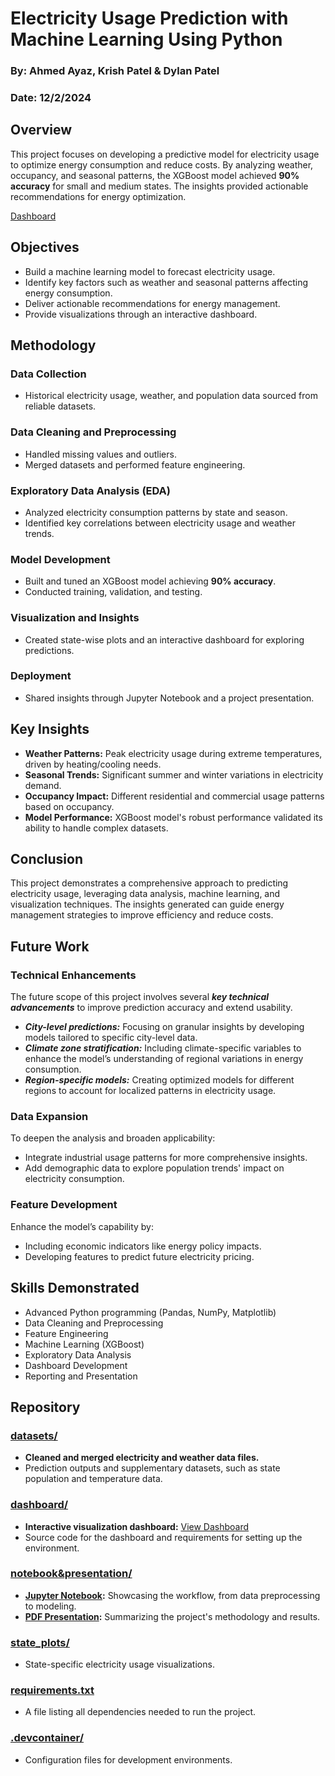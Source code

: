 # Electricity Usage Prediction with Machine Learning Using Python
### By: Ahmed Ayaz, Krish Patel & Dylan Patel
### Date:  12/2/2024
## Overview
This project focuses on developing a predictive model for electricity usage to optimize energy consumption and reduce costs. By analyzing weather, occupancy, and seasonal patterns, the XGBoost model achieved **90% accuracy** for small and medium states. The insights provided actionable recommendations for energy optimization.

[Dashboard](https://electricity-usage-prediction.vercel.app/)

## Objectives
- Build a machine learning model to forecast electricity usage.
- Identify key factors such as weather and seasonal patterns affecting energy consumption.
- Deliver actionable recommendations for energy management.
- Provide visualizations through an interactive dashboard.

## Methodology
### Data Collection
- Historical electricity usage, weather, and population data sourced from reliable datasets.

### Data Cleaning and Preprocessing
- Handled missing values and outliers.
- Merged datasets and performed feature engineering.

### Exploratory Data Analysis (EDA)
- Analyzed electricity consumption patterns by state and season.
- Identified key correlations between electricity usage and weather trends.

### Model Development
- Built and tuned an XGBoost model achieving **90% accuracy**.
- Conducted training, validation, and testing.

### Visualization and Insights
- Created state-wise plots and an interactive dashboard for exploring predictions.

### Deployment
- Shared insights through Jupyter Notebook and a project presentation.

## Key Insights
- **Weather Patterns:** Peak electricity usage during extreme temperatures, driven by heating/cooling needs.
- **Seasonal Trends:** Significant summer and winter variations in electricity demand.
- **Occupancy Impact:** Different residential and commercial usage patterns based on occupancy.
- **Model Performance:** XGBoost model's robust performance validated its ability to handle complex datasets.

## Conclusion
This project demonstrates a comprehensive approach to predicting electricity usage, leveraging data analysis, machine learning, and visualization techniques. The insights generated can guide energy management strategies to improve efficiency and reduce costs.

## Future Work

### Technical Enhancements
The future scope of this project involves several **_key technical advancements_** to improve prediction accuracy and extend usability. 
- **_City-level predictions:_** Focusing on granular insights by developing models tailored to specific city-level data.
- **_Climate zone stratification:_** Including climate-specific variables to enhance the model’s understanding of regional variations in energy consumption.
- **_Region-specific models:_** Creating optimized models for different regions to account for localized patterns in electricity usage.

### Data Expansion
To deepen the analysis and broaden applicability:
- Integrate industrial usage patterns for more comprehensive insights.
- Add demographic data to explore population trends' impact on electricity consumption.

### Feature Development
Enhance the model’s capability by:
- Including economic indicators like energy policy impacts.
- Developing features to predict future electricity pricing.

## Skills Demonstrated
- Advanced Python programming (Pandas, NumPy, Matplotlib)
- Data Cleaning and Preprocessing
- Feature Engineering
- Machine Learning (XGBoost)
- Exploratory Data Analysis
- Dashboard Development
- Reporting and Presentation

## Repository

### [datasets/](https://github.com/patelk1833/Electricity-Usage-Prediction-with-Machine-Learning-Using-Python-/tree/main/datasets)
- **Cleaned and merged electricity and weather data files.**
- Prediction outputs and supplementary datasets, such as state population and temperature data.

### [dashboard/](https://github.com/patelk1833/Electricity-Usage-Prediction-with-Machine-Learning-Using-Python-/tree/main/dashboard)
- **Interactive visualization dashboard:** [View Dashboard](https://electricity-usage-prediction.vercel.app/)
- Source code for the dashboard and requirements for setting up the environment.

### [notebook&presentation/](https://github.com/patelk1833/Electricity-Usage-Prediction-with-Machine-Learning-Using-Python-/tree/main/notebook%26presentation)
- **[Jupyter Notebook](https://github.com/patelk1833/Electricity-Usage-Prediction-with-Machine-Learning-Using-Python-/blob/main/notebook%26presentation/Electricity_Usage_Prediction.ipynb):** Showcasing the workflow, from data preprocessing to modeling.
- **[PDF Presentation](https://github.com/patelk1833/Electricity-Usage-Prediction-with-Machine-Learning-Using-Python-/blob/main/notebook%26presentation/Electricity-Usage-Prediction-Presentation.pdf):** Summarizing the project's methodology and results.

### [state_plots/](https://github.com/patelk1833/Electricity-Usage-Prediction-with-Machine-Learning-Using-Python-/tree/main/state_plots)
- State-specific electricity usage visualizations.

### [requirements.txt](https://github.com/patelk1833/Electricity-Usage-Prediction-with-Machine-Learning-Using-Python-/blob/main/requirements.txt)
- A file listing all dependencies needed to run the project.

### [.devcontainer/](https://github.com/patelk1833/Electricity-Usage-Prediction-with-Machine-Learning-Using-Python-/tree/main/.devcontainer)
- Configuration files for development environments.




